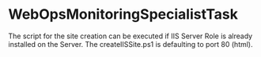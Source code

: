 # WebOpsMonitoringSpecialistTask

The script for the site creation can be executed if IIS Server Role is already installed on the Server. The createIISSite.ps1 is defaulting to port 80 (html).
